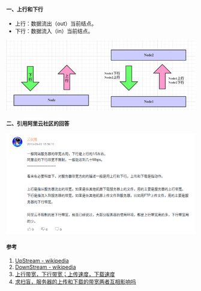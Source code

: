 #### 一、上行和下行

* 上行：数据流出（out）当前结点。
* 下行：数据流入（in）当前结点。

<img title="" src="pic/image-20210119153334278.png" alt="image-20210119153334278" data-align="center" width="509">

#### 二、引用阿里云社区的回答

<img title="" src="pic/image-20210119153617973.png" alt="image-20210119153617973" data-align="center" width="614">

#### 参考

1. [UpStream - wikipedia](https://en.wikipedia.org/wiki/Upstream_(networking))
2. [DownStream - wikipedia](https://en.wikipedia.org/wiki/Downstream_(networking))
3. [上行带宽，下行带宽；上传速度，下载速度](https://blog.csdn.net/qq_39086276/article/details/103953957)
4. [求扫盲，服务器的上传和下载的带宽两者互相影响吗](https://developer.aliyun.com/ask/160036?spm=a2c6h.13706215.wenda.9.422263696Micv0)

